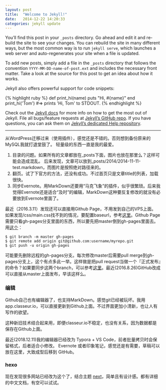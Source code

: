 ```yaml
---
layout: post
title:  "Welcome to Jekyll!"
date:   2014-12-22 14:20:33
categories: jekyll update
---
```

You’ll find this post in your `_posts` directory. Go ahead and edit it and re-build the site to see your changes. You can rebuild the site in many different ways, but the most common way is to run `jekyll serve`, which launches a web server and auto-regenerates your site when a file is updated.

To add new posts, simply add a file in the `_posts` directory that follows the convention `YYYY-MM-DD-name-of-post.ext` and includes the necessary front matter. Take a look at the source for this post to get an idea about how it works.

Jekyll also offers powerful support for code snippets:

{% highlight ruby %}
def print_hi(name)
  puts "Hi, #{name}"
end
print_hi('Tom')
#=> prints 'Hi, Tom' to STDOUT.
{% endhighlight %}

Check out the [Jekyll docs][jekyll] for more info on how to get the most out of Jekyll. File all bugs/feature requests at [Jekyll’s GitHub repo][jekyll-gh]. If you have questions, you can ask them on [Jekyll’s dedicated Help repository][jekyll-help].

----------

从WordPress迁移过来（使用插件），感觉还是不错的。否则想到备份原来的MySQL我就打退堂鼓了。
轻量级的东西一直是我的最爱。

1. 目录的问题。如果所有的文章都放在_posts下面，图片也放在那里么？这样可能会造成混乱。
后来发现，文章可以放到_posts/2014/2014-11-11-test.markdown，而图片是按照绝对路径来的。
2. 翻页。试了下官方的方法，还没有成功。不过首页只是文章title的列表，加载很快。
3. 同步Evernote。用MarkDown还要用“马克飞象”的插件，似乎很繁琐。后来我觉得Evernote还是适合“及时”的编辑，MarkDown这种要反复修改的就没有必要放到Evernote里面了。

最近（2016.3.11）发现还可以直接用Github Page，不用发到自己的VPS上面。
如果发现/css/main.css找不到的情况，要配置baseurl，参考[这里](https://byparker.com/blog/2014/clearing-up-confusion-around-baseurl/)。Github Page需要只看gh-pages分支里面的东西，所以要先把master倒到gh-pages里面去。用[这个](http://www.stephaniehicks.com/githubPages_tutorial/pages/githubpages-jekyll.html)：

```
$ git branch -m master gh-pages 
$ git remote add origin git@github.com:username/myrepo.git
$ git push -u origin gh-pages
```

可能要先删除远程的gh-pages分支。每次修改master后需要pull merge到gh-pages分支上，这个有点多此一举。这样做是把pull request当做一个『正式发布』的命令？如果要同步这两个branch，可以参考[这里](http://stackoverflow.com/questions/5807459/github-mirroring-gh-pages-to-master)。最近(2016.8.26)GitHub改成可以直接从master上面发布，早该这样么。

### 编辑
Github自己也有编辑器了，也支持MarkDown。感觉git已经被玩坏。我用app.classeur.io，可以直接更新到Github上面。不过界面更加小清新，也让人有写作的欲望。

这种新旧技术结合起来用，即便classeur.io不稳定，也没有关系，因为数据都是保存在Github上面。

最近(2018.12.11)我的编辑器已经改为 Typora + VS Code，前者批量拷贝时会保留格式，后者适合小修改。
Evernote 或者印象笔记，感觉还是有需要，草稿可以放在这里，大致成型后移到 GitHub。

### hexo
现在发现很多网站已经改为这个了，结合主题 [next](https://theme-next.iissnan.com/)，简单且有设计感。都有详细的中文文档，有空可以试试。

[jekyll]:      http://jekyllrb.com
[jekyll-gh]:   https://github.com/jekyll/jekyll
[jekyll-help]: https://github.com/jekyll/jekyll-help


